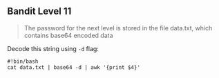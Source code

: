 __Bandit Level 11__
---
> The password for the next level is stored in the file data.txt, which contains base64 encoded data

Decode this string using `-d` flag:

```
#!bin/bash
cat data.txt | base64 -d | awk '{print $4}'
``` 